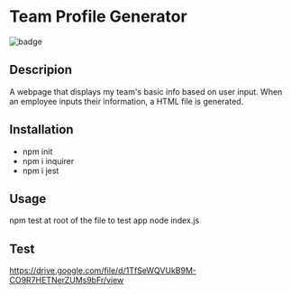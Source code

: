 # Team Profile Generator

![badge](https://img.shields.io/badge/license-MIT-brightgreen)

## Descripion

A webpage that displays my team's basic info based on user input. When an employee inputs their information, a HTML file is generated.

## Installation

- npm init
- npm i inquirer
- npm i jest

## Usage

npm test at root of the file to test app
node index.js

## Test

https://drive.google.com/file/d/1TfSeWQVUkB9M-CO9R7HETNerZUMs9bFr/view
